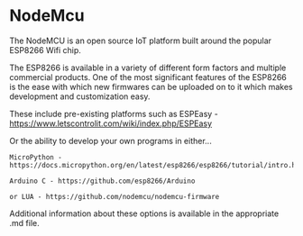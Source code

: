 # NodeMcu

The NodeMCU is an open source IoT platform built around the popular ESP8266 Wifi chip.


The ESP8266 is available in a variety of different form factors and multiple commercial products. One of the most significant features of the ESP8266 is the ease with which new firmwares can be uploaded on to it which makes development and customization easy.


These include pre-existing platforms such as ESPEasy - https://www.letscontrolit.com/wiki/index.php/ESPEasy

Or the ability to develop your own programs in either...

    MicroPython - https://docs.micropython.org/en/latest/esp8266/esp8266/tutorial/intro.html
    
    Arduino C - https://github.com/esp8266/Arduino
    
    or LUA - https://github.com/nodemcu/nodemcu-firmware


Additional information about these options is available in the appropriate .md file.
